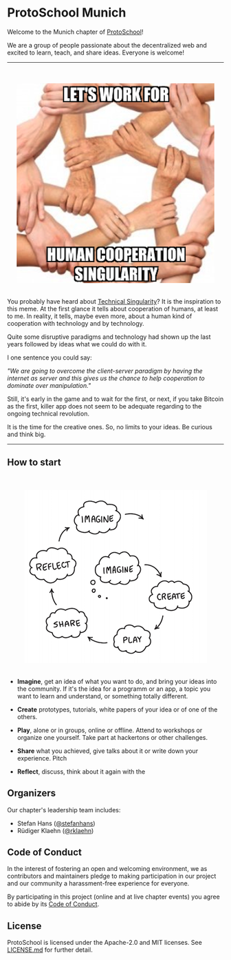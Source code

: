 # ProtoSchool Munich

Welcome to the Munich chapter of [ProtoSchool](https://proto.school)!

We are a group of people passionate about the decentralized web and excited to learn, teach, and share ideas. Everyone is welcome!

---

<p align="center">
  <br><br>
  <img src="images/work-for-hcs.png">
  <br><br>
</p>

You probably have heard about [Technical Singularity](https://en.wikipedia.org/wiki/Technological_singularity 
"Wikipedia Article about Technological Singularity")? 
It is the inspiration to this meme. At the first glance it tells 
about cooperation of humans, at least to me. In reality, it tells, maybe even more, about a human kind of cooperation 
with technology and by technology. 

Quite some disruptive paradigms and technology had shown up the last years followed by ideas what we could do with it.

I one sentence you could say:

_"We are going to overcome the client-server paradigm by having the internet as server and this gives us the chance
to help cooperation to dominate over manipulation."_ 

Still, it's early in the game and to wait for the first, or next, if you take Bitcoin as the first, killer app
does not seem to be adequate regarding to the ongoing technical revolution. 

It is the time for the creative ones. So, no limits to your ideas. Be curious and think big.

---

## How to start

<p align="center">
  <br><br>
  <img src="images/learningCreativeLearning.png">
  <br><br>
</p>

- **Imagine**, get an idea of what you want to do, and bring your ideas into the community. If it's the idea for a 
programm or an app, a topic you want to learn and understand, or something totally different.

- **Create** prototypes, tutorials, white papers of your idea or of one of the others.

- **Play**, alone or in groups, online or offline. Attend to workshops or organize one yourself. Take part at hackertons or other challenges.

- **Share** what you achieved, give talks about it or write down your experience. Pitch 

- **Reflect**, discuss, think about it again with the 



## Organizers

Our chapter's leadership team includes:
* Stefan Hans ([@stefanhans](https://github.com/stefanhans))
* Rüdiger Klaehn ([@rklaehn](https://github.com/rklaehn))

## Code of Conduct

In the interest of fostering an open and welcoming environment, we as
contributors and maintainers pledge to making participation in our project and
our community a harassment-free experience for everyone.

By participating in this project (online and at live chapter events) you agree to abide by its [Code of Conduct](./CODE_OF_CONDUCT.md).

## License

ProtoSchool is licensed under the Apache-2.0 and MIT licenses. See [LICENSE.md](https://github.com/protoschool/seattle/blob/master/LICENSE.md) for further detail.
